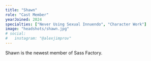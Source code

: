 ```yaml
---
title: "Shawn"
role: "Cast Member"
yearJoined: 2024
specialties: ["Never Using Sexual Innuendo", "Character Work"]
image: "headshots/shawn.jpg"
# social:
#   instagram: "@alexjimprov"
---
```


Shawn is the newest member of Sass Factory.